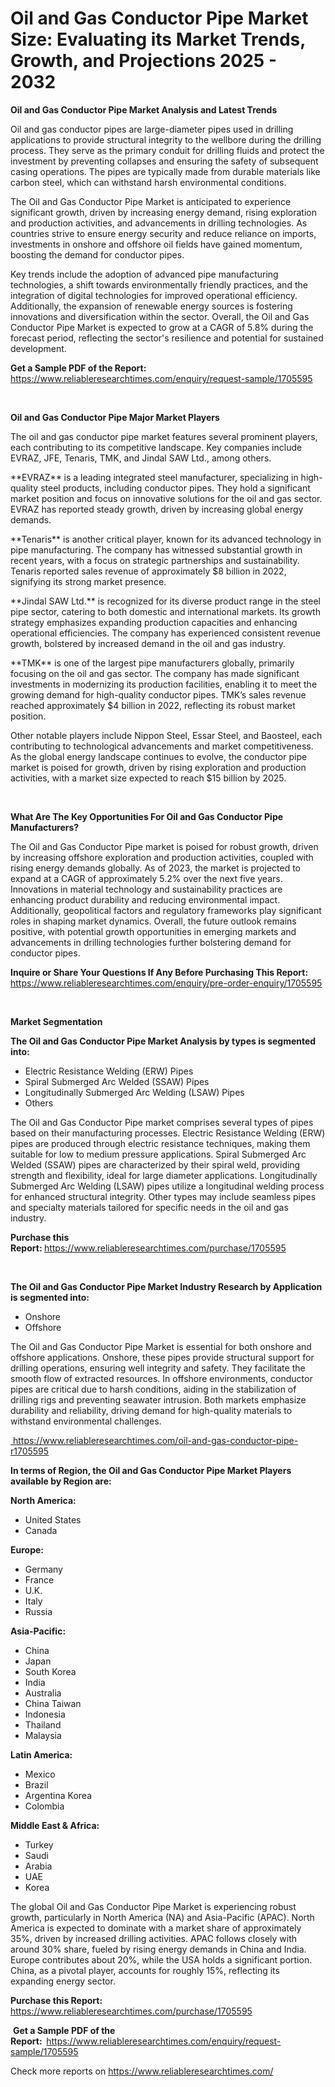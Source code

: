<p><h1>Oil and Gas Conductor Pipe Market Size: Evaluating its Market Trends, Growth, and Projections 2025 - 2032</h1></p><p><strong>Oil and Gas Conductor Pipe Market Analysis and Latest Trends</strong></p>
<p><p>Oil and gas conductor pipes are large-diameter pipes used in drilling applications to provide structural integrity to the wellbore during the drilling process. They serve as the primary conduit for drilling fluids and protect the investment by preventing collapses and ensuring the safety of subsequent casing operations. The pipes are typically made from durable materials like carbon steel, which can withstand harsh environmental conditions.</p><p>The Oil and Gas Conductor Pipe Market is anticipated to experience significant growth, driven by increasing energy demand, rising exploration and production activities, and advancements in drilling technologies. As countries strive to ensure energy security and reduce reliance on imports, investments in onshore and offshore oil fields have gained momentum, boosting the demand for conductor pipes. </p><p>Key trends include the adoption of advanced pipe manufacturing technologies, a shift towards environmentally friendly practices, and the integration of digital technologies for improved operational efficiency. Additionally, the expansion of renewable energy sources is fostering innovations and diversification within the sector. Overall, the Oil and Gas Conductor Pipe Market is expected to grow at a CAGR of 5.8% during the forecast period, reflecting the sector's resilience and potential for sustained development.</p></p>
<p><strong>Get a Sample PDF of the Report:&nbsp;</strong> <a href="https://www.reliableresearchtimes.com/enquiry/request-sample/1705595?utm_campaign=2931&utm_medium=2&utm_source=Github&utm_content=ia&utm_term=31032025&utm_id=oil-and-gas-conductor-pipe">https://www.reliableresearchtimes.com/enquiry/request-sample/1705595</a></p>
<p>&nbsp;</p>
<p><strong>Oil and Gas Conductor Pipe Major Market Players</strong></p>
<p><p>The oil and gas conductor pipe market features several prominent players, each contributing to its competitive landscape. Key companies include EVRAZ, JFE, Tenaris, TMK, and Jindal SAW Ltd., among others. </p><p>**EVRAZ** is a leading integrated steel manufacturer, specializing in high-quality steel products, including conductor pipes. They hold a significant market position and focus on innovative solutions for the oil and gas sector. EVRAZ has reported steady growth, driven by increasing global energy demands.</p><p>**Tenaris** is another critical player, known for its advanced technology in pipe manufacturing. The company has witnessed substantial growth in recent years, with a focus on strategic partnerships and sustainability. Tenaris reported sales revenue of approximately $8 billion in 2022, signifying its strong market presence.</p><p>**Jindal SAW Ltd.** is recognized for its diverse product range in the steel pipe sector, catering to both domestic and international markets. Its growth strategy emphasizes expanding production capacities and enhancing operational efficiencies. The company has experienced consistent revenue growth, bolstered by increased demand in the oil and gas industry.</p><p>**TMK** is one of the largest pipe manufacturers globally, primarily focusing on the oil and gas sector. The company has made significant investments in modernizing its production facilities, enabling it to meet the growing demand for high-quality conductor pipes. TMK’s sales revenue reached approximately $4 billion in 2022, reflecting its robust market position.</p><p>Other notable players include Nippon Steel, Essar Steel, and Baosteel, each contributing to technological advancements and market competitiveness. As the global energy landscape continues to evolve, the conductor pipe market is poised for growth, driven by rising exploration and production activities, with a market size expected to reach $15 billion by 2025.</p></p>
<p>&nbsp;</p>
<p><strong>What Are The Key Opportunities For Oil and Gas Conductor Pipe Manufacturers?</strong></p>
<p><p>The Oil and Gas Conductor Pipe market is poised for robust growth, driven by increasing offshore exploration and production activities, coupled with rising energy demands globally. As of 2023, the market is projected to expand at a CAGR of approximately 5.2% over the next five years. Innovations in material technology and sustainability practices are enhancing product durability and reducing environmental impact. Additionally, geopolitical factors and regulatory frameworks play significant roles in shaping market dynamics. Overall, the future outlook remains positive, with potential growth opportunities in emerging markets and advancements in drilling technologies further bolstering demand for conductor pipes.</p></p>
<p><strong>Inquire or Share Your Questions If Any Before Purchasing This Report:</strong> <a href="https://www.reliableresearchtimes.com/enquiry/pre-order-enquiry/1705595?utm_campaign=2931&utm_medium=2&utm_source=Github&utm_content=ia&utm_term=31032025&utm_id=oil-and-gas-conductor-pipe">https://www.reliableresearchtimes.com/enquiry/pre-order-enquiry/1705595</a></p>
<p>&nbsp;</p>
<p><strong>Market Segmentation</strong></p>
<p><strong>The Oil and Gas Conductor Pipe Market Analysis by types is segmented into:</strong></p>
<p><ul><li>Electric Resistance Welding (ERW) Pipes</li><li>Spiral Submerged Arc Welded (SSAW) Pipes</li><li>Longitudinally Submerged Arc Welding (LSAW) Pipes</li><li>Others</li></ul></p>
<p><p>The Oil and Gas Conductor Pipe market comprises several types of pipes based on their manufacturing processes. Electric Resistance Welding (ERW) pipes are produced through electric resistance techniques, making them suitable for low to medium pressure applications. Spiral Submerged Arc Welded (SSAW) pipes are characterized by their spiral weld, providing strength and flexibility, ideal for large diameter applications. Longitudinally Submerged Arc Welding (LSAW) pipes utilize a longitudinal welding process for enhanced structural integrity. Other types may include seamless pipes and specialty materials tailored for specific needs in the oil and gas industry.</p></p>
<p><strong>Purchase this Report:&nbsp;</strong><a href="https://www.reliableresearchtimes.com/purchase/1705595?utm_campaign=2931&utm_medium=2&utm_source=Github&utm_content=ia&utm_term=31032025&utm_id=oil-and-gas-conductor-pipe">https://www.reliableresearchtimes.com/purchase/1705595</a></p>
<p>&nbsp;</p>
<p><strong>The Oil and Gas Conductor Pipe Market Industry Research by Application is segmented into:</strong></p>
<p><ul><li>Onshore</li><li>Offshore</li></ul></p>
<p><p>The Oil and Gas Conductor Pipe Market is essential for both onshore and offshore applications. Onshore, these pipes provide structural support for drilling operations, ensuring well integrity and safety. They facilitate the smooth flow of extracted resources. In offshore environments, conductor pipes are critical due to harsh conditions, aiding in the stabilization of drilling rigs and preventing seawater intrusion. Both markets emphasize durability and reliability, driving demand for high-quality materials to withstand environmental challenges. </p></p>
<p><a href="https://www.reliableresearchtimes.com/oil-and-gas-conductor-pipe-r1705595?utm_campaign=2931&utm_medium=2&utm_source=Github&utm_content=ia&utm_term=31032025&utm_id=oil-and-gas-conductor-pipe">&nbsp;https://www.reliableresearchtimes.com/oil-and-gas-conductor-pipe-r1705595</a></p>
<p><strong>In terms of Region, the Oil and Gas Conductor Pipe Market Players available by Region are:</strong></p>
<p>
    <p> <strong> North America: </strong>
        <ul>
            <li>United States</li>
            <li>Canada</li>
        </ul>
        </p> 
    <p> <strong> Europe: </strong>
        <ul>
            <li>Germany</li>
            <li>France</li>
            <li>U.K.</li>
            <li>Italy</li>
            <li>Russia</li>
        </ul>
        </p> 
    <p> <strong> Asia-Pacific: </strong>
        <ul>
            <li>China</li>
            <li>Japan</li>
            <li>South Korea</li>
            <li>India</li>
            <li>Australia</li>
            <li>China Taiwan</li>
            <li>Indonesia</li>
            <li>Thailand</li>
            <li>Malaysia</li>
        </ul>
        </p> 
    <p> <strong> Latin America: </strong>
        <ul>
            <li>Mexico</li>
            <li>Brazil</li>
            <li>Argentina Korea</li>
            <li>Colombia</li>
        </ul>
        </p> 
    <p> <strong> Middle East & Africa: </strong>
        <ul>
            <li>Turkey</li>
            <li>Saudi</li>
            <li>Arabia</li>
            <li>UAE</li>
            <li>Korea</li>
        </ul>
    </p>
    </p>
<p><p>The global Oil and Gas Conductor Pipe Market is experiencing robust growth, particularly in North America (NA) and Asia-Pacific (APAC). North America is expected to dominate with a market share of approximately 35%, driven by increased drilling activities. APAC follows closely with around 30% share, fueled by rising energy demands in China and India. Europe contributes about 20%, while the USA holds a significant portion. China, as a pivotal player, accounts for roughly 15%, reflecting its expanding energy sector.</p></p>
<p><strong>Purchase this Report: </strong><a href="https://www.reliableresearchtimes.com/purchase/1705595?utm_campaign=2931&utm_medium=2&utm_source=Github&utm_content=ia&utm_term=31032025&utm_id=oil-and-gas-conductor-pipe">https://www.reliableresearchtimes.com/purchase/1705595</a></p>
<p>&nbsp;<strong>Get a Sample PDF of the Report:&nbsp;&nbsp;</strong><a href="https://www.reliableresearchtimes.com/enquiry/request-sample/1705595?utm_campaign=2931&utm_medium=2&utm_source=Github&utm_content=ia&utm_term=31032025&utm_id=oil-and-gas-conductor-pipe">https://www.reliableresearchtimes.com/enquiry/request-sample/1705595</a></p>
<p><strong></strong></p>
<p>Check more reports on <a href="https://www.reliableresearchtimes.com/?utm_campaign=2931&utm_medium=2&utm_source=Github&utm_content=ia&utm_term=31032025&utm_id=oil-and-gas-conductor-pipe">https://www.reliableresearchtimes.com/</a></p>